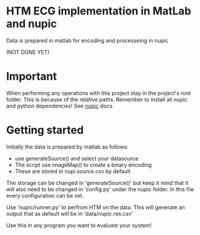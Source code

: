 # HTM ECG implementation in MatLab and nupic
Data is prepared in matlab for encoding and processeing in nupic

(NOT DONE YET)

# Important
When performing any operations with this project stay in the project's root folder. This is because of the relative paths. Remember to install all nupic and python dependencies! See [nupic](http://nupic.docs.numenta.org/quick-start/index.html) docs.

# Getting started
Initially the data is prepared by matlab as follows:

* use generateSource() and select your datasource
* The script use imageMap() to create a binary encoding
* These are stored in nupi.source.csv by default

The storage can be changed in 'generateSource()' but keep it mind that it will also need to be changed in 'config.py' under the nupic folder. In this file every configuration can be set.

Use 'nupic/runner.py' to perfrom HTM on the data. This will generate an output that as default will be in 'data/nupic.res.csv'

Use this in any program you want to evaluate your system!